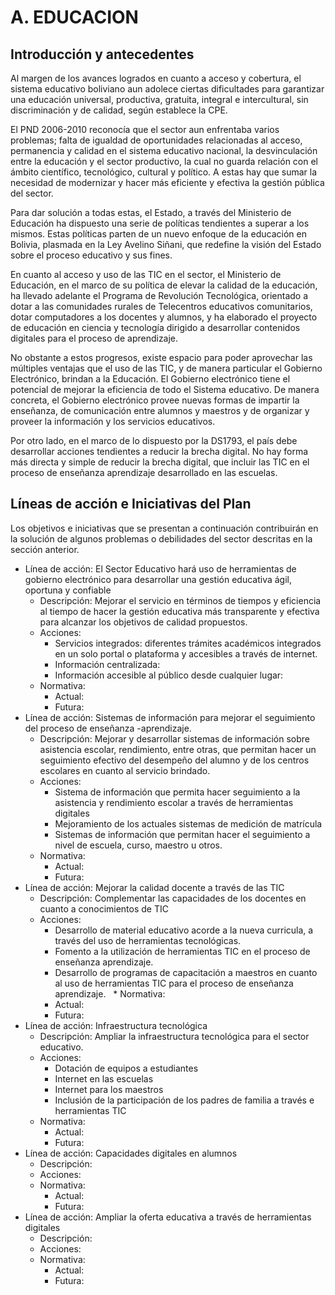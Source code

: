 # A. EDUCACION

## Introducción y antecedentes

Al margen de los avances logrados en cuanto a acceso y cobertura, el sistema educativo boliviano aun adolece ciertas dificultades para garantizar una educación universal, productiva, gratuita, integral e intercultural, sin discriminación y de calidad, según establece la CPE. 

El PND 2006-2010 reconocía que el sector aun enfrentaba varios problemas; falta de igualdad de oportunidades relacionadas al acceso, permanencia y calidad en el sistema educativo nacional, la desvinculación entre la educación y el sector productivo, la cual no guarda relación con el ámbito científico, tecnológico, cultural y político. A estas hay que sumar la necesidad de modernizar y hacer más eficiente y efectiva la gestión pública del sector. 

Para dar solución a todas estas, el Estado, a través del Ministerio de Educación ha dispuesto una serie de políticas tendientes a superar a los mismos. Estas políticas parten de un nuevo enfoque de la educación en Bolivia, plasmada en la Ley Avelino Siñani, que redefine la visión del Estado sobre el proceso educativo y sus fines.  

En cuanto al acceso y uso de las TIC en el sector, el Ministerio de Educación, en el marco de su política de elevar la calidad de la educación, ha llevado adelante el Programa de Revolución Tecnológica, orientado a dotar a las comunidades rurales de Telecentros educativos comunitarios, dotar computadores a los docentes y alumnos, y ha elaborado el proyecto de educación en ciencia y tecnología dirigido a desarrollar contenidos digitales para el proceso de aprendizaje. 

No obstante a estos progresos, existe espacio para poder  aprovechar las múltiples ventajas que el uso de las TIC, y de manera particular el Gobierno Electrónico, brindan a la Educación. El Gobierno electrónico tiene el potencial de mejorar la eficiencia de todo el Sistema educativo. De manera concreta, el Gobierno electrónico provee nuevas formas de impartir la enseñanza, de comunicación entre alumnos y maestros y de organizar y proveer la información y los servicios educativos. 

Por otro lado, en el marco de lo dispuesto por la DS1793, el país debe desarrollar acciones tendientes a reducir la brecha digital. No hay forma más directa y simple de reducir la brecha digital, que incluir las TIC en el proceso de enseñanza aprendizaje desarrollado en las escuelas. 

## Líneas de acción e Iniciativas del Plan

Los objetivos e iniciativas que se presentan a continuación contribuirán en la solución de  algunos problemas o debilidades del sector descritas en la sección anterior.

* Línea de acción: El Sector Educativo hará uso de herramientas de gobierno electrónico para desarrollar una gestión educativa ágil, oportuna y confiable
	* Descripción: Mejorar el servicio en términos de tiempos y eficiencia al tiempo de hacer la gestión educativa más transparente y efectiva para alcanzar los objetivos de calidad propuestos.
	* Acciones: 
		* Servicios integrados: diferentes trámites académicos integrados en un solo portal o plataforma y accesibles a través de internet.
		* Información centralizada: 
		* Información accesible al público desde cualquier lugar:
	* Normativa: 
		* Actual: 
		* Futura: 
* Línea de acción: Sistemas de información para mejorar el seguimiento del proceso de enseñanza -aprendizaje. 
	* Descripción: Mejorar y desarrollar sistemas de información sobre asistencia escolar, rendimiento, entre otras, que permitan hacer un seguimiento efectivo del desempeño del alumno y de los centros escolares en cuanto al servicio brindado. 
	* Acciones: 
		* Sistema de información que permita hacer seguimiento a la asistencia y rendimiento escolar a través de herramientas digitales
		* Mejoramiento de los actuales sistemas de medición de matrícula 
		* Sistemas de información que permitan hacer el seguimiento a nivel de escuela, curso, maestro u otros. 
	* Normativa: 
		* Actual: 
		* Futura: 
* Línea de acción: Mejorar la calidad docente a través de las TIC
	* Descripción: Complementar las capacidades de los docentes en cuanto a conocimientos de TIC
	* Acciones: 
		* Desarrollo de material educativo acorde a la nueva curricula, a través del uso de herramientas tecnológicas.
		* Fomento a la utilización de herramientas TIC en el proceso de enseñanza aprendizaje. 
		* Desarrollo de programas de capacitación a maestros en cuanto al uso de herramientas TIC para el proceso de enseñanza aprendizaje. 
 	* Normativa: 
		* Actual: 
		* Futura: 
* Línea de acción: Infraestructura tecnológica
	* Descripción: Ampliar la infraestructura tecnológica para el sector educativo.
	* Acciones: 
		* Dotación de equipos a estudiantes
		* Internet en las escuelas
		* Internet para los maestros
		* Inclusión de la participación de los padres de familia a través e herramientas TIC
	* Normativa: 
		* Actual: 
		* Futura: 
* Línea de acción: Capacidades digitales en alumnos
	* Descripción: 
	* Acciones: 
	* Normativa: 
		* Actual: 
		* Futura: 
* Línea de acción: Ampliar la oferta educativa a través de herramientas digitales
	* Descripción: 
	* Acciones: 
	* Normativa: 
		* Actual: 
		* Futura:
